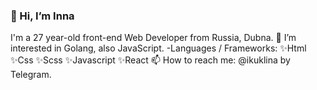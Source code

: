 ### 👋 Hi, I’m Inna
I'm a 27 year-old front-end Web Developer from Russia, Dubna. 
👀 I’m interested in Golang, also JavaScript.
 -Languages / Frameworks:
  ✨Html
  ✨Css
  ✨Scss
  ✨Javascript
  ✨React
📫 How to reach me: @ikuklina by Telegram.

<!--
**cookiesvanilli/cookiesvanilli** is a ✨ _special_ ✨ repository because its `README.md` (this file) appears on your GitHub profile.

Here are some ideas to get you started:

- 🔭 I’m currently working on ...
- 🌱 I’m currently learning ...
- 👯 I’m looking to collaborate on ...
- 🤔 I’m looking for help with ...
- 💬 Ask me about ...
- 📫 How to reach me: ...
- 😄 Pronouns: ...
- ⚡ Fun fact: ...
-->
